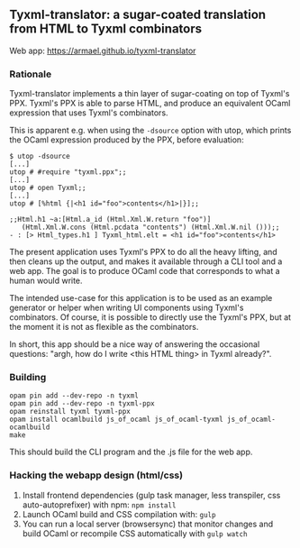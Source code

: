 ## Tyxml-translator: a sugar-coated translation from HTML to Tyxml combinators

Web app: https://armael.github.io/tyxml-translator

### Rationale

Tyxml-translator implements a thin layer of sugar-coating on top of Tyxml's PPX.
Tyxml's PPX is able to parse HTML, and produce an equivalent OCaml expression
that uses Tyxml's combinators.

This is apparent e.g. when using the `-dsource` option with utop, which prints
the OCaml expression produced by the PPX, before evaluation:

```
$ utop -dsource
[...]
utop # #require "tyxml.ppx";;
[...]
utop # open Tyxml;;
[...]
utop # [%html {|<h1 id="foo">contents</h1>|}];;

;;Html.h1 ~a:[Html.a_id (Html.Xml.W.return "foo")]
   (Html.Xml.W.cons (Html.pcdata "contents") (Html.Xml.W.nil ()));;
- : [> Html_types.h1 ] Tyxml_html.elt = <h1 id="foo">contents</h1>
```


The present application uses Tyxml's PPX to do all the heavy lifting, and then
cleans up the output, and makes it available through a CLI tool and a web app.
The goal is to produce OCaml code that corresponds to what a human would write.

The intended use-case for this application is to be used as an example generator
or helper when writing UI components using Tyxml's combinators. Of course, it is
possible to directly use the Tyxml's PPX, but at the moment it is not as
flexible as the combinators.

In short, this app should be a nice way of answering the occasional questions:
"argh, how do I write \<this HTML thing\> in Tyxml already?".

### Building

```
opam pin add --dev-repo -n tyxml
opam pin add --dev-repo -n tyxml-ppx
opam reinstall tyxml tyxml-ppx
opam install ocamlbuild js_of_ocaml js_of_ocaml-tyxml js_of_ocaml-ocamlbuild
make
```

This should build the CLI program and the .js file for the web app.

### Hacking the webapp design (html/css)

1. Install frontend dependencies (gulp task manager, less transpiler, css auto-autoprefixer) with npm: `npm install`
2. Launch OCaml build and CSS compilation with: `gulp`
3. You can run a local server (browsersync) that monitor changes and build OCaml or recompile CSS automatically with `gulp watch`
